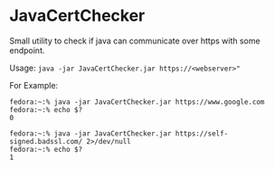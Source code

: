 # JavaCertChecker 

Small utility to check if java can communicate over https with some endpoint.

Usage:
`
java -jar JavaCertChecker.jar https://<webserver>"
`

For Example:

```
fedora:~:% java -jar JavaCertChecker.jar https://www.google.com
fedora:~:% echo $?
0

fedora:~:% java -jar JavaCertChecker.jar https://self-signed.badssl.com/ 2>/dev/null
fedora:~:% echo $?
1
```

